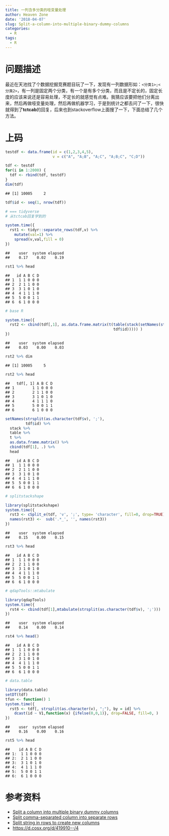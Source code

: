 ```yaml
---
title: 一列含多分类的哑变量处理
author: Heaven Zone
date: '2018-04-07'
slug: Split-a-column-into-multiple-binary-dummy-columns
categories:
  - R
tags:
  - R
---
```


# 问题描述

最近在天池找了个数据挖掘竞赛题目玩了一下，发现有一列数据形如：`<分类1>;<分类2>`，有一列是固定两个分类，有一个是有多个分类，而且是不定长的，固定长度的应该来说还是容易处理，不定长的就感觉有点难。我猜应该要把他们分离出来，然后再做哑变量处理，然后再做机器学习，于是到统计之都去问了一下，很快就得到了**tctcab**的回复，后来也到stackoverflow上面搜了一下，下面总结了几个方法。

# 上码


```r
testdf <- data.frame(id = c(1,2,3,4,5), 
                     v = c("A", "A;B", "A;C", "A;B;C", "C;D"))

tdf <- testdf
for(i in 1:2000) {
  tdf <- rbind(tdf, testdf)
}
dim(tdf)
```

```
## [1] 10005     2
```

```r
tdf$id <- seq(1, nrow(tdf))

# === tidyverse
# 从tctcab回复学到的

system.time({
  rst1 <- tidyr::separate_rows(tdf,v) %>%
    mutate(val=1) %>%
    spread(v,val,fill = 0)
})
```

```
##    user  system elapsed 
##    0.17    0.02    0.19
```

```r
rst1 %>% head
```

```
##   id A B C D
## 1  1 1 0 0 0
## 2  2 1 1 0 0
## 3  3 1 0 1 0
## 4  4 1 1 1 0
## 5  5 0 0 1 1
## 6  6 1 0 0 0
```

```r
# base R

system.time({
  rst2 <- cbind(tdf[,1], as.data.frame.matrix(t(table(stack(setNames(strsplit(as.character(tdf$v), ';'), 
                                                tdf$id))))) )
})
```

```
##    user  system elapsed 
##    0.03    0.00    0.03
```

```r
rst2 %>% dim
```

```
## [1] 10005     5
```

```r
rst2 %>% head
```

```
##   tdf[, 1] A B C D
## 1        1 1 0 0 0
## 2        2 1 1 0 0
## 3        3 1 0 1 0
## 4        4 1 1 1 0
## 5        5 0 0 1 1
## 6        6 1 0 0 0
```

```r
setNames(strsplit(as.character(tdf$v), ';'), 
         tdf$id) %>%
  stack %>%
  table %>%
  t %>%
  as.data.frame.matrix() %>%
  cbind(tdf[1], .) %>% 
  head
```

```
##   id A B C D
## 1  1 1 0 0 0
## 2  2 1 1 0 0
## 3  3 1 0 1 0
## 4  4 1 1 1 0
## 5  5 0 0 1 1
## 6  6 1 0 0 0
```

```r
# splitstackshape

library(splitstackshape)
system.time({
  rst3 <- cSplit_e(tdf, 'v', ';', type= 'character', fill=0, drop=TRUE)
  names(rst3) <-  sub('.*_', '', names(rst3))
})
```

```
##    user  system elapsed 
##    0.15    0.00    0.15
```

```r
rst3 %>% head
```

```
##   id A B C D
## 1  1 1 0 0 0
## 2  2 1 1 0 0
## 3  3 1 0 1 0
## 4  4 1 1 1 0
## 5  5 0 0 1 1
## 6  6 1 0 0 0
```

```r
# qdapTools::mtabulate 

library(qdapTools)
system.time({
  rst4 <- cbind(tdf[1],mtabulate(strsplit(as.character(tdf$v), ';')))
})
```

```
##    user  system elapsed 
##    0.14    0.00    0.14
```

```r
rst4 %>% head()
```

```
##   id A B C D
## 1  1 1 0 0 0
## 2  2 1 1 0 0
## 3  3 1 0 1 0
## 4  4 1 1 1 0
## 5  5 0 0 1 1
## 6  6 1 0 0 0
```

```r
# data.table

library(data.table)
setDT(tdf)
tfun <- function() 1
system.time({
  rst5 <- tdf[, strsplit(as.character(v), ";"), by = id] %>%
    dcast(id ~ V1,function(x) {ifelse(0,0,1)}, drop=FALSE, fill=0, )
})
```

```
##    user  system elapsed 
##    0.16    0.00    0.16
```

```r
rst5 %>% head
```

```
##    id A B C D
## 1:  1 1 0 0 0
## 2:  2 1 1 0 0
## 3:  3 1 0 1 0
## 4:  4 1 1 1 0
## 5:  5 0 0 1 1
## 6:  6 1 0 0 0
```


    
# 参考资料

- [Split a column into multiple binary dummy columns](https://stackoverflow.com/questions/32978506/split-a-column-into-multiple-binary-dummy-columns)
- [Split comma-separated column into separate rows](https://stackoverflow.com/questions/13773770/split-comma-separated-column-into-separate-rows)
- [Split string in rows to create new columns](https://stackoverflow.com/questions/27630588/split-string-in-rows-to-create-new-columns)
- <https://d.cosx.org/d/419910--/4>
    
    
    
    
